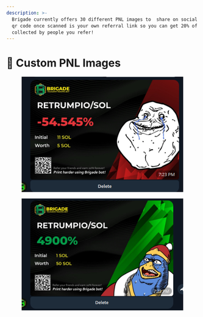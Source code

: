 ```yaml
---
description: >-
  Brigade currently offers 30 different PNL images to  share on social media the
  qr code once scanned is your own referral link so you can get 20% of all fees
  collected by people you refer!
---
```


# 🚀 Custom PNL Images

<figure><img src="../.gitbook/assets/image (22).png" alt=""><figcaption></figcaption></figure>

<figure><img src="../.gitbook/assets/image (23).png" alt=""><figcaption></figcaption></figure>
